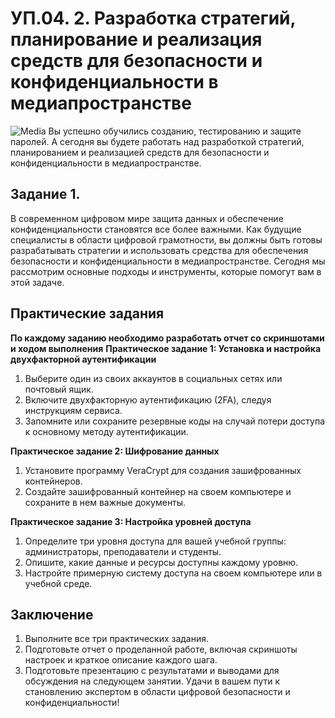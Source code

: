 # УП.04. 2. Разработка стратегий, планирование и реализация средств для безопасности и конфиденциальности в медиапространстве 
![Media](https://github.com/kvinokain/DUP01/blob/main/Foto/media.jpg?raw=true)
Вы успешно обучились созданию, тестированию и защите паролей. А сегодня вы будете работать над разработкой стратегий, планированием и реализацией средств для безопасности и конфиденциальности в медиапространстве.
##  Задание 1. 
В современном цифровом мире защита данных и обеспечение конфиденциальности становятся все более важными. Как будущие специалисты в области цифровой грамотности, вы должны быть готовы разрабатывать стратегии и использовать средства для обеспечения безопасности и конфиденциальности в медиапространстве. Сегодня мы рассмотрим основные подходы и инструменты, которые помогут вам в этой задаче.
## Практические задания 
**По каждому заданию необходимо разработать отчет со скриншотами и ходом выполнения**
**Практическое задание 1: Установка и настройка двухфакторной аутентификации**

1) Выберите один из своих аккаунтов в социальных сетях или почтовый ящик.
2) Включите двухфакторную аутентификацию (2FA), следуя инструкциям сервиса.
3) Запомните или сохраните резервные коды на случай потери доступа к основному методу аутентификации.

**Практическое задание 2: Шифрование данных**

1) Установите программу VeraCrypt для создания зашифрованных контейнеров.
2) Создайте зашифрованный контейнер на своем компьютере и сохраните в нем важные документы.

**Практическое задание 3: Настройка уровней доступа**

1) Определите три уровня доступа для вашей учебной группы: администраторы, преподаватели и студенты.
2) Опишите, какие данные и ресурсы доступны каждому уровню.
3) Настройте примерную систему доступа на своем компьютере или в учебной среде.
## Заключение
1) Выполните все три практических задания.
2) Подготовьте отчет о проделанной работе, включая скриншоты настроек и краткое описание каждого шага.
3) Подготовьте презентацию с результатами и выводами для обсуждения на следующем занятии.
Удачи в вашем пути к становлению экспертом в области цифровой безопасности и конфиденциальности!
